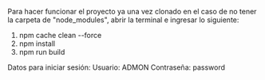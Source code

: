 Para hacer funcionar el proyecto ya una vez clonado en el caso de no tener la carpeta de "node_modules", abrir la terminal e ingresar lo siguiente:

1. npm cache clean --force
2. npm install
3. npm run build

Datos para iniciar sesión:
Usuario: ADMON
Contraseña: password

